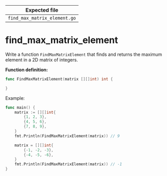 | Expected file                |
| ---------------------------- |
| `find_max_matrix_element.go` |

# find_max_matrix_element

Write a function `FindMaxMatrixElement` that finds and returns the maximum element in a 2D matrix of integers.

**Function definition:**

```go
func FindMaxMatrixElement(matrix [][]int) int {

}
```

Example:

```go
func main() {
    matrix := [][]int{
        {1, 2, 3},
        {4, 5, 6},
        {7, 8, 9},
    }
    fmt.Println(FindMaxMatrixElement(matrix)) // 9

    matrix = [][]int{
        {-1, -2, -3},
        {-4, -5, -6},
    }
    fmt.Println(FindMaxMatrixElement(matrix)) // -1
}
```

